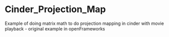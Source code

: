 Cinder_Projection_Map
=====================

Example of doing matrix math to do projection mapping in cinder with movie playback - original example in openFrameworks
